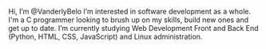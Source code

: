 Hi, I’m @VanderlyBelo
I’m interested in software development as a whole. I'm a C programmer looking to brush up on my skills, build new ones and get up to date.
I’m currently studying Web Development Front and Back End (Python, HTML, CSS, JavaScript) and Linux administration. 

<!---
VanderlyBelo/VanderlyBelo is a ✨ special ✨ repository because its `README.md` (this file) appears on your GitHub profile.
You can click the Preview link to take a look at your changes.
--->
